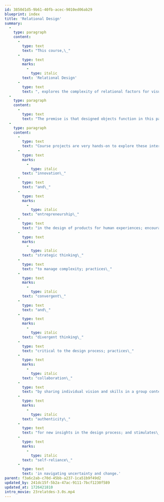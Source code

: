 ```yaml
---
id: 3850d1d5-9b61-40fb-acec-9010ed06ab29
blueprint: index
title: 'Relational Design'
summary:
  -
    type: paragraph
    content:
      -
        type: text
        text: "This course,\_"
      -
        type: text
        marks:
          -
            type: italic
        text: 'Relational Design'
      -
        type: text
        text: ", explores the complexity of relational factors for visual communication objects to function in the vast range of human experiences and a changing social environment.\_"
  -
    type: paragraph
    content:
      -
        type: text
        text: "The premise is that designed objects function in this pattern of relationships that in turn shape identity, information, and behavior.\_This course also responds to the growing world paradigm of collaboration and integrative thinking that value the experience of group dynamics to considers how new media can serve social and information needs, explores ways to solve problems, and stimulates imagination and innovation."
  -
    type: paragraph
    content:
      -
        type: text
        text: "Course projects are very hands-on to explore these interrelationships among form, function, meaning, and audience. The course also emphasizes making (incl. presentations!) and critical visual thinking, with methods and concepts offered as theoretical (vs. prescriptive) tools. The course promotes\_"
      -
        type: text
        marks:
          -
            type: italic
        text: "innovation\_"
      -
        type: text
        text: "and\_"
      -
        type: text
        marks:
          -
            type: italic
        text: "entrepreneurship\_"
      -
        type: text
        text: "in the design of products for human experiences; encourages\_"
      -
        type: text
        marks:
          -
            type: italic
        text: "strategic thinking\_"
      -
        type: text
        text: "to manage complexity; practices\_"
      -
        type: text
        marks:
          -
            type: italic
        text: "convergent\_"
      -
        type: text
        text: "and\_"
      -
        type: text
        marks:
          -
            type: italic
        text: "divergent thinking\_"
      -
        type: text
        text: "critical to the design process; practices\_"
      -
        type: text
        marks:
          -
            type: italic
        text: "collaboration\_"
      -
        type: text
        text: "by sharing individual vision and skills in a group context; inspires\_"
      -
        type: text
        marks:
          -
            type: italic
        text: "authenticity\_"
      -
        type: text
        text: "for new insights in the design process; and stimulates\_"
      -
        type: text
        marks:
          -
            type: italic
        text: "self-reliance\_"
      -
        type: text
        text: 'in navigating uncertainty and change.'
parent: f3a6c2ab-c70d-45bb-a237-1ca51b9f49d2
updated_by: 241dc15f-5b2a-47ac-9111-7bcf1230f589
updated_at: 1726421810
intro_movie: 23relatdes-3.0s.mp4
---
```


